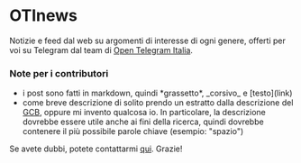 # OTInews
Notizie e feed dal web su argomenti di interesse di ogni genere, offerti per voi su Telegram dal team di [Open Telegram Italia](https://t.me/OpenTelegramItalia).

### Note per i contributori
- i post sono fatti in markdown, quindi \*grassetto*, \_corsivo_ e \[testo](link)
- come breve descrizione di solito prendo un estratto dalla descrizione del [GCB](https://telegram.me/guidatelegram/41), oppure mi invento qualcosa io. In particolare, la descrizione dovrebbe essere utile anche ai fini della ricerca, quindi dovrebbe contenere il più possibile parole chiave (esempio: "spazio")

Se avete dubbi, potete contattarmi [qui](t.me/@OTIfeedBot).
Grazie!


